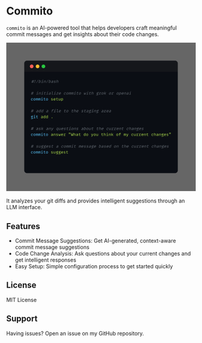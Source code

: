 # Commito

`commito` is an AI-powered tool that helps developers craft meaningful commit messages and get insights about their code changes.

![Demo](./assets/demo.png)

It analyzes your git diffs and provides intelligent suggestions through an LLM interface.

## Features

- Commit Message Suggestions: Get AI-generated, context-aware commit message suggestions
- Code Change Analysis: Ask questions about your current changes and get intelligent responses
- Easy Setup: Simple configuration process to get started quickly

## License

MIT License

## Support

Having issues? Open an issue on my GitHub repository.